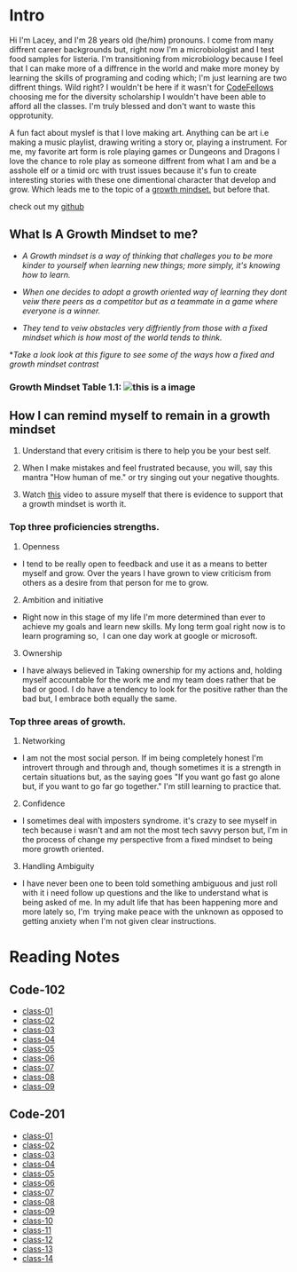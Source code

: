 # Intro

Hi I'm Lacey, and I'm 28 years old (he/him) 
pronouns. 
I come from many diffrent career backgrounds 
but, right now 
I'm a microbiologist and I test food samples 
for listeria.
I'm transitioning from microbiology because I 
feel that I 
can make more of a diffrence in the world and 
make more 
money by learning the 
skills of programing and coding which; I'm 
just learning are 
two diffrent things. Wild right? 
I wouldn't be 
here if it 
wasn't for [CodeFellows](https://www.codefellows.org/financing-and-scholarships/) 
choosing me for the diversity 
scholarship I wouldn't have been 
able to afford all the classes. I'm truly 
blessed and don't 
want to waste this opprotunity. 

A fun fact 
about myslef is 
that I love 
making art. Anything can be art i.e making a 
music playlist, 
drawing writing a story or, playing a 
instrument. For me, my 
favorite art 
form is role playing games or Dungeons and Dragons I love 
the chance to role play as someone diffrent from what I am 
and be a asshole 
elf or a timid orc with trust issues because it's fun to 
create interesting stories with these one dimentional 
character that develop 
and grow. Which leads me to the topic of a [growth mindset.](https://www.atlassian.com/blog/inside-atlassian0/growth-mindset) but before that.

check out my [github](https://github.com/laceywash31700)


## **What Is A Growth Mindset to me?**

- *A Growth mindset is a way of thinking that challeges you 
to be more kinder to yourself when learning new things; more 
simply, it's 
knowing how to learn.*

- *When one decides to adopt a growth oriented way of learning they dont veiw there peers as a competitor but as a teammate in a game 
where everyone is a winner.*


- *They tend to veiw obstacles very diffriently from those 
with a fixed mindset which is how most of the world tends to 
think.*

**Take a look look at this figure to see some of the ways how a fixed and growth mindset contrast* 

### **Growth Mindset Table 1.1:** ![this is a image](https://atlassianblog.wpengine.com/wp-content/uploads/NewGrowthMindset2.png)

## **How I can remind myself to remain in a growth mindset**

1. Understand that every critisim is there to help you be your best self. 

2. When I make mistakes and feel frustrated because, you will, say this mantra "How human of me." or try singing out your negative thoughts.

3. Watch [this](https://www.youtube.com/watch?v=rf8FX2sI3gU) video to assure myself that there is evidence to support that a growth mindset is worth it.

### Top three proficiencies strengths.

1. Openness

- I tend to be really open to feedback and use it as a means to better myself and grow. Over the years I have grown to view criticism 
from others as a desire from that person for me to grow.  

2. Ambition and initiative

- Right now in this stage of my life I'm more determined than ever to achieve my goals and learn new skills. My long term goal right 
now is to learn programing so,  I can one day work at google or microsoft.

3. Ownership  

- I have always believed in Taking ownership for my actions and, holding myself accountable for the work me and my team does rather 
that be bad or good. I do have a tendency to look for the positive rather than the bad but, I embrace both equally the same.

### Top three areas of growth.

1. Networking
- I am not the most social person. If im being completely honest I'm introvert through and through and, though sometimes it is a 
strength in certain situations but, as the saying goes "If you want go fast go alone but, if you want to go far go together." I'm still 
learning to practice that.

2. Confidence
- I sometimes deal with imposters syndrome. it's crazy to see myself in tech because i wasn't and am not the most tech savvy person 
but, I'm in the process of change my perspective from a fixed mindset to being more growth oriented.

3. Handling Ambiguity  
- I have never been one to been told something ambiguous and just roll with it i need follow up questions and the like to understand 
what is being asked of me. In my adult life that has been happening more and more lately so, I'm  trying make peace with the unknown as opposed to getting anxiety when I'm not given clear instructions.

# Reading Notes
## Code-102
- [class-01](Code-102/Class-01.md) 
- [class-02](Code-102/Class-02.md)
- [class-03](Code-102/Class-03.md)
- [class-04](Code-102/Class-04.md)
- [class-05](Code-102/Class-05.md)
- [class-06](Code-102/Class-06.md)
- [class-07](Code-102/Class-07.md)
- [class-08](Code-102/Class-08.md)
- [class-09](Code-102/Class-09.md)

## Code-201
- [class-01](Code-201/Class-01.md)
- [class-02](Code-201/Class-02.md)
- [class-03](Code-201/Class-03.md)
- [class-04](Code-201/Class-04.md)
- [class-05](Code-201/Class-05.md)
- [class-06](Code-201/Class-06.md)
- [class-07](Code-201/Class-07.md)
- [class-08](Code-201/Class-08.md)
- [class-09](Code-201/Class-09.md)
- [class-10](Code-201/Class-10.md)
- [class-11](Code-201/Class-11.md)
- [class-12](Code-201/Class-12.md)
- [class-13](Code-201/Class-13.md)
- [class-14](Code-201/Class-14.md)
